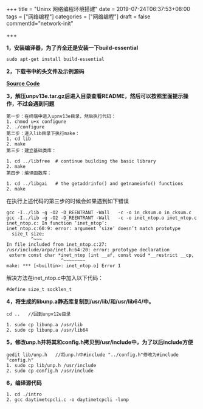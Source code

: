 +++
title = "Uninx 网络编程环境搭建"
date = 2019-07-24T06:37:53+08:00
tags = ["网络编程"]
categories = ["网络编程"]
draft = false
commentId="network-init"

+++

**1，安装编译器，为了齐全还是安装一下build-essential**

```
sudo apt-get install build-essential  
```

**2，下载书中的头文件及示例源码**

[**Source Code**](http://www.unpbook.com/src.html)



**3，解压unpv13e.tar.gz后进入目录查看README，然后可以按照里面提示操作，不过会遇到问题**

```
第一步：在终端中进入upnv13e目录，然后执行代码：
1. chmod u+x configure
2. ./configure  
第二步：进入lib目录下执行make：
1. cd lib  
2. make
第三步：建立基础类库：

1. cd ../libfree  # continue building the basic library  
2. make  
第四步：编译函数库：

1. cd ../libgai   # the getaddrinfo() and getnameinfo() functions  
2. make  
```

在执行上述代码的第三步的时候会如果遇到如下错误

```
gcc -I../lib -g -O2 -D_REENTRANT -Wall   -c -o in_cksum.o in_cksum.c
gcc -I../lib -g -O2 -D_REENTRANT -Wall   -c -o inet_ntop.o inet_ntop.c
inet_ntop.c: In function ‘inet_ntop’:
inet_ntop.c:60:9: error: argument ‘size’ doesn’t match prototype
  size_t size;
         ^~~~
In file included from inet_ntop.c:27:
/usr/include/arpa/inet.h:64:20: error: prototype declaration
 extern const char *inet_ntop (int __af, const void *__restrict __cp,
                    ^~~~~~~~~
make: *** [<builtin>: inet_ntop.o] Error 1

```

解决方法在inet_ntop.c中加入以下代码：

```
#define size_t socklen_t
```



**4，将生成的libunp.a静态库复制到/usr/lib/和/usr/lib64/中。**

```
cd ..   //回到unpv12e目录  

1. sudo cp libunp.a /usr/lib  
2. sudo cp libunp.a /usr/lib64  
```



**5，修改unp.h并将其和config.h拷贝到/usr/include中，为了以后include方便**

```
gedit lib/unp.h   //将unp.h中#include "../config.h"修改为#include "config.h"  
1. sudo cp lib/unp.h /usr/include  
2. sudo cp config.h /usr/include  
```

**6，编译源代码**

```
1. cd ./intro  
2. gcc daytimetcpcli.c -o daytimetcpcli -lunp  
```

